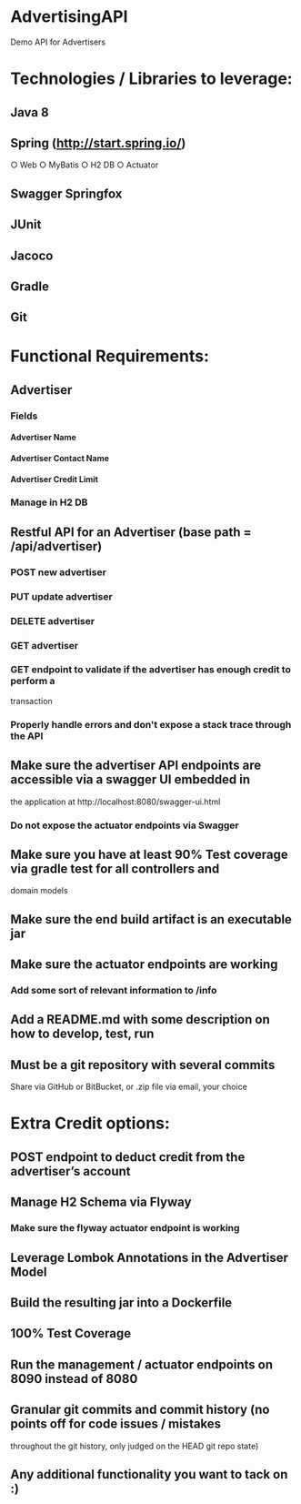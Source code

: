 # AdvertisingAPI
Demo API for Advertisers

# Technologies / Libraries to leverage:
## Java 8
## Spring (http://start.spring.io/)
○ Web
○ MyBatis
○ H2 DB
○ Actuator
## Swagger Springfox
## JUnit
## Jacoco
## Gradle
## Git

# Functional Requirements:
## Advertiser
### Fields
#### Advertiser Name
#### Advertiser Contact Name
#### Advertiser Credit Limit
### Manage in H2 DB
## Restful API for an Advertiser (base path = /api/advertiser)
### POST new advertiser
### PUT update advertiser
### DELETE advertiser
### GET advertiser
### GET endpoint to validate if the advertiser has enough credit to perform a
transaction
### Properly handle errors and don't expose a stack trace through the API
## Make sure the advertiser API endpoints are accessible via a swagger UI embedded in
the application at http://localhost:8080/swagger-ui.html
### Do not expose the actuator endpoints via Swagger
## Make sure you have at least 90% Test coverage via gradle test for all controllers and
domain models
## Make sure the end build artifact is an executable jar
## Make sure the actuator endpoints are working
### Add some sort of relevant information to /info
## Add a README.md with some description on how to develop, test, run
## Must be a git repository with several commits

Share via GitHub or BitBucket, or .zip file via email, your choice

# Extra Credit options:
## POST endpoint to deduct credit from the advertiser’s account
## Manage H2 Schema via Flyway
### Make sure the flyway actuator endpoint is working
## Leverage Lombok Annotations in the Advertiser Model
## Build the resulting jar into a Dockerfile
## 100% Test Coverage
## Run the management / actuator endpoints on 8090 instead of 8080
## Granular git commits and commit history (no points off for code issues / mistakes
throughout the git history, only judged on the HEAD git repo state)
## Any additional functionality you want to tack on :)
